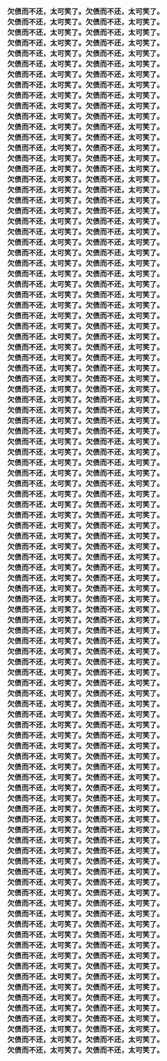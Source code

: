 <h3>
<br>欠债而不还，太可笑了。欠债而不还，太可笑了。
<br>欠债而不还，太可笑了。欠债而不还，太可笑了。
<br>欠债而不还，太可笑了。欠债而不还，太可笑了。
<br>欠债而不还，太可笑了。欠债而不还，太可笑了。
<br>欠债而不还，太可笑了。欠债而不还，太可笑了。
<br>欠债而不还，太可笑了。欠债而不还，太可笑了。
<br>欠债而不还，太可笑了。欠债而不还，太可笑了。
<br>欠债而不还，太可笑了。欠债而不还，太可笑了。
<br>欠债而不还，太可笑了。欠债而不还，太可笑了。
<br>欠债而不还，太可笑了。欠债而不还，太可笑了。
<br>欠债而不还，太可笑了。欠债而不还，太可笑了。
<br>欠债而不还，太可笑了。欠债而不还，太可笑了。
<br>欠债而不还，太可笑了。欠债而不还，太可笑了。
<br>欠债而不还，太可笑了。欠债而不还，太可笑了。
<br>欠债而不还，太可笑了。欠债而不还，太可笑了。
<br>欠债而不还，太可笑了。欠债而不还，太可笑了。
<br>欠债而不还，太可笑了。欠债而不还，太可笑了。
<br>欠债而不还，太可笑了。欠债而不还，太可笑了。
<br>欠债而不还，太可笑了。欠债而不还，太可笑了。
<br>欠债而不还，太可笑了。欠债而不还，太可笑了。
<br>欠债而不还，太可笑了。欠债而不还，太可笑了。
<br>欠债而不还，太可笑了。欠债而不还，太可笑了。
<br>欠债而不还，太可笑了。欠债而不还，太可笑了。
<br>欠债而不还，太可笑了。欠债而不还，太可笑了。
<br>欠债而不还，太可笑了。欠债而不还，太可笑了。
<br>欠债而不还，太可笑了。欠债而不还，太可笑了。
<br>欠债而不还，太可笑了。欠债而不还，太可笑了。
<br>欠债而不还，太可笑了。欠债而不还，太可笑了。
<br>欠债而不还，太可笑了。欠债而不还，太可笑了。
<br>欠债而不还，太可笑了。欠债而不还，太可笑了。
<br>欠债而不还，太可笑了。欠债而不还，太可笑了。
<br>欠债而不还，太可笑了。欠债而不还，太可笑了。
<br>欠债而不还，太可笑了。欠债而不还，太可笑了。
<br>欠债而不还，太可笑了。欠债而不还，太可笑了。
<br>欠债而不还，太可笑了。欠债而不还，太可笑了。
<br>欠债而不还，太可笑了。欠债而不还，太可笑了。
<br>欠债而不还，太可笑了。欠债而不还，太可笑了。
<br>欠债而不还，太可笑了。欠债而不还，太可笑了。
<br>欠债而不还，太可笑了。欠债而不还，太可笑了。
<br>欠债而不还，太可笑了。欠债而不还，太可笑了。
<br>欠债而不还，太可笑了。欠债而不还，太可笑了。
<br>欠债而不还，太可笑了。欠债而不还，太可笑了。
<br>欠债而不还，太可笑了。欠债而不还，太可笑了。
<br>欠债而不还，太可笑了。欠债而不还，太可笑了。
<br>欠债而不还，太可笑了。欠债而不还，太可笑了。
<br>欠债而不还，太可笑了。欠债而不还，太可笑了。
<br>欠债而不还，太可笑了。欠债而不还，太可笑了。
<br>欠债而不还，太可笑了。欠债而不还，太可笑了。
<br>欠债而不还，太可笑了。欠债而不还，太可笑了。
<br>欠债而不还，太可笑了。欠债而不还，太可笑了。
<br>欠债而不还，太可笑了。欠债而不还，太可笑了。
<br>欠债而不还，太可笑了。欠债而不还，太可笑了。
<br>欠债而不还，太可笑了。欠债而不还，太可笑了。
<br>欠债而不还，太可笑了。欠债而不还，太可笑了。
<br>欠债而不还，太可笑了。欠债而不还，太可笑了。
<br>欠债而不还，太可笑了。欠债而不还，太可笑了。
<br>欠债而不还，太可笑了。欠债而不还，太可笑了。
<br>欠债而不还，太可笑了。欠债而不还，太可笑了。
<br>欠债而不还，太可笑了。欠债而不还，太可笑了。
<br>欠债而不还，太可笑了。欠债而不还，太可笑了。
<br>欠债而不还，太可笑了。欠债而不还，太可笑了。
<br>欠债而不还，太可笑了。欠债而不还，太可笑了。
<br>欠债而不还，太可笑了。欠债而不还，太可笑了。
<br>欠债而不还，太可笑了。欠债而不还，太可笑了。
<br>欠债而不还，太可笑了。欠债而不还，太可笑了。
<br>欠债而不还，太可笑了。欠债而不还，太可笑了。
<br>欠债而不还，太可笑了。欠债而不还，太可笑了。
<br>欠债而不还，太可笑了。欠债而不还，太可笑了。
<br>欠债而不还，太可笑了。欠债而不还，太可笑了。
<br>欠债而不还，太可笑了。欠债而不还，太可笑了。
<br>欠债而不还，太可笑了。欠债而不还，太可笑了。
<br>欠债而不还，太可笑了。欠债而不还，太可笑了。
<br>欠债而不还，太可笑了。欠债而不还，太可笑了。
<br>欠债而不还，太可笑了。欠债而不还，太可笑了。
<br>欠债而不还，太可笑了。欠债而不还，太可笑了。
<br>欠债而不还，太可笑了。欠债而不还，太可笑了。
<br>欠债而不还，太可笑了。欠债而不还，太可笑了。
<br>欠债而不还，太可笑了。欠债而不还，太可笑了。
<br>欠债而不还，太可笑了。欠债而不还，太可笑了。
<br>欠债而不还，太可笑了。欠债而不还，太可笑了。
<br>欠债而不还，太可笑了。欠债而不还，太可笑了。
<br>欠债而不还，太可笑了。欠债而不还，太可笑了。
<br>欠债而不还，太可笑了。欠债而不还，太可笑了。
<br>欠债而不还，太可笑了。欠债而不还，太可笑了。
<br>欠债而不还，太可笑了。欠债而不还，太可笑了。
<br>欠债而不还，太可笑了。欠债而不还，太可笑了。
<br>欠债而不还，太可笑了。欠债而不还，太可笑了。
<br>欠债而不还，太可笑了。欠债而不还，太可笑了。
<br>欠债而不还，太可笑了。欠债而不还，太可笑了。
<br>欠债而不还，太可笑了。欠债而不还，太可笑了。
<br>欠债而不还，太可笑了。欠债而不还，太可笑了。
<br>欠债而不还，太可笑了。欠债而不还，太可笑了。
<br>欠债而不还，太可笑了。欠债而不还，太可笑了。
<br>欠债而不还，太可笑了。欠债而不还，太可笑了。
<br>欠债而不还，太可笑了。欠债而不还，太可笑了。
<br>欠债而不还，太可笑了。欠债而不还，太可笑了。
<br>欠债而不还，太可笑了。欠债而不还，太可笑了。
<br>欠债而不还，太可笑了。欠债而不还，太可笑了。
<br>欠债而不还，太可笑了。欠债而不还，太可笑了。
<br>欠债而不还，太可笑了。欠债而不还，太可笑了。
</h3>
